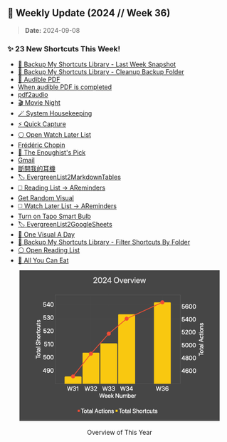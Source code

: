 ## 🎉 Weekly Update (2024 // Week 36)

> **Date:** 2024-09-08  

### ✨ 23 New Shortcuts This Week!

+ [💾 Backup My Shortcuts Library - Last Week Snapshot](./All%20Shortcuts/Shortcuts%20of%20Shortcuts/%F0%9F%92%BE%20Backup%20My%20Shortcuts%20Library%20-%20Last%20Week%20Snapshot)
+ [💾 Backup My Shortcuts Library - Cleanup Backup Folder](./All%20Shortcuts/Shortcuts%20of%20Shortcuts/%F0%9F%92%BE%20Backup%20My%20Shortcuts%20Library%20-%20Cleanup%20Backup%20Folder)
+ [📖 Audible PDF](./All%20Shortcuts/Audiobooks/%F0%9F%93%96%20Audible%20PDF)
+ [When audible PDF is completed](./All%20Shortcuts/Utility%20Helper%20Functions/When%20audible%20PDF%20is%20completed)
+ [pdf2audio](./All%20Shortcuts/Audio/pdf2audio)
+ [🎬 Movie Night](./All%20Shortcuts/My%20LifeOS%20Toolkits/%F0%9F%8E%AC%20Movie%20Night)
+ [🪄 System Housekeeping](./All%20Shortcuts/My%20PPS%20%26%20PKMS/%F0%9F%AA%84%20System%20Housekeeping)
+ [⚡️ Quick Capture](./All%20Shortcuts/My%20PPS%20%26%20PKMS/%E2%9A%A1%EF%B8%8F%20Quick%20Capture)
+ [⚪️ Open Watch Later List](./All%20Shortcuts/My%20LifeOS%20Toolkits/%E2%9A%AA%EF%B8%8F%20Open%20Watch%20Later%20List)
+ [Frédéric Chopin](./All%20Shortcuts/Spotify%20-%20Classic%20Musicians/Fr%C3%A9d%C3%A9ric%20Chopin)
+ [🤌 The Enoughist's Pick](./All%20Shortcuts/My%20LifeOS%20Toolkits/%F0%9F%A4%8C%20The%20Enoughist's%20Pick)
+ [Gmail](./All%20Shortcuts/Productivity/Gmail)
+ [斷開我的耳機](./All%20Shortcuts/Siri/%E6%96%B7%E9%96%8B%E6%88%91%E7%9A%84%E8%80%B3%E6%A9%9F)
+ [🏷️ EvergreenList2MarkdownTables](./All%20Shortcuts/My%20PPS%20%26%20PKMS/%F0%9F%8F%B7%EF%B8%8F%20EvergreenList2MarkdownTables)
+ [◻️ Reading List → AReminders](./All%20Shortcuts/My%20LifeOS%20Toolkits/%E2%97%BB%EF%B8%8F%20Reading%20List%20%E2%86%92%20AReminders)
+ [Get Random Visual](./All%20Shortcuts/My%20LifeOS%20Toolkits/Get%20Random%20Visual)
+ [◻️ Watch Later List → AReminders](./All%20Shortcuts/My%20LifeOS%20Toolkits/%E2%97%BB%EF%B8%8F%20Watch%20Later%20List%20%E2%86%92%20AReminders)
+ [Turn on Tapo Smart Bulb](./All%20Shortcuts/Productivity/Turn%20on%20Tapo%20Smart%20Bulb)
+ [🏷️ EvergreenList2GoogleSheets](./All%20Shortcuts/My%20PPS%20%26%20PKMS/%F0%9F%8F%B7%EF%B8%8F%20EvergreenList2GoogleSheets)
+ [🤍 One Visual A Day](./All%20Shortcuts/My%20Dear%20Yi/%F0%9F%A4%8D%20One%20Visual%20A%20Day)
+ [💾 Backup My Shortcuts Library - Filter Shortcuts By Folder](./All%20Shortcuts/Shortcuts%20of%20Shortcuts/%F0%9F%92%BE%20Backup%20My%20Shortcuts%20Library%20-%20Filter%20Shortcuts%20By%20Folder)
+ [⚪️ Open Reading List](./All%20Shortcuts/My%20LifeOS%20Toolkits/%E2%9A%AA%EF%B8%8F%20Open%20Reading%20List)
+ [🤡 All You Can Eat](./All%20Shortcuts/My%20LifeOS%20Toolkits/%F0%9F%A4%A1%20All%20You%20Can%20Eat)

<p align="center">
    <a href="https://chartyios.app">
        <kbd>
            <img src="./stats-chart.png" alt="stats-chart" width="450" title="This chart is generated by Charty, an utility app to create charts from Shortcuts. :-)"/>
        </kbd>
    </a>
    <p align="center">Overview of This Year</p>
</p>
